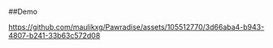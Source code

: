 ##Demo 

https://github.com/maulikxg/Pawradise/assets/105512770/3d66aba4-b943-4807-b241-33b63c572d08

